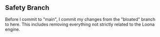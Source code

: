 ## Safety Branch
 Before I commit to "main", I commit my changes from the "bloated" branch to here. This includes removing everything not strictly related to the Loona engine.
